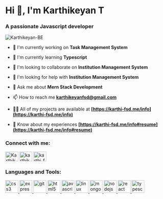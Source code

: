 # Hi 👋, I'm Karthikeyan T 

### A passionate Javascript developer

<p align="left"> <img src="https://komarev.com/ghpvc/?username=Karthikeyan-BE&label=Profile views&color=0e75b6&style=flat" alt="Karthikeyan-BE" /> </p>

- 🔭 I'm currently working on **Task Management System**

- 🌱 I'm currently learning **Typescript**

- 👯 I'm looking to collaborate on **Institution Management System**

- 🤝 I'm looking for help with **Institution Management System**

- 💬 Ask me about **Mern Stack Development**

- 📫 How to reach me **karthikeyanfsd@gmail.com**

- 👨‍💻 All of my projects are available at **[https://karthi-fsd.me/info](https://karthi-fsd.me/info)**

- 📄 Know about my experiences **[https://karthi-fsd.me/info#resume](https://karthi-fsd.me/info#resume)**

<h3 align="left">Connect with me:</h3>
<p align="left">
<a href="https://github.com/Karthikeyan-BE" target="blank"><img align="center" src="https://raw.githubusercontent.com/rahuldkjain/github-profile-readme-generator/master/src/images/icons/Social/github.svg" alt="Karthikeyan-BE" height="30" width="40" /></a>
<a href="https://linkedin.com/in/karthikeyan-t-82b2992a7" target="blank"><img align="center" src="https://raw.githubusercontent.com/rahuldkjain/github-profile-readme-generator/master/src/images/icons/Social/linked-in-alt.svg" alt="karthikeyan-t-82b2992a7" height="30" width="40" /></a>
<a href="https://instagram.com/karthi_fsd" target="blank"><img align="center" src="https://raw.githubusercontent.com/rahuldkjain/github-profile-readme-generator/master/src/images/icons/Social/instagram.svg" alt="karthi_fsd" height="30" width="40" /></a>
</p>

<h3 align="left">Languages and Tools:</h3>
<p align="left"> <a href="https://developer.mozilla.org/en-US/docs/Web/css3" target="_blank" rel="noreferrer"> <img src="https://skillicons.dev/icons?i=css" alt="css3" width="40" height="40"/> </a> <a href="https://developer.mozilla.org/en-US/docs/Web/express" target="_blank" rel="noreferrer"> <img src="https://skillicons.dev/icons?i=express" alt="express" width="40" height="40"/> </a> <a href="https://developer.mozilla.org/en-US/docs/Web/git" target="_blank" rel="noreferrer"> <img src="https://skillicons.dev/icons?i=git" alt="git" width="40" height="40"/> </a> <a href="https://developer.mozilla.org/en-US/docs/Web/html5" target="_blank" rel="noreferrer"> <img src="https://skillicons.dev/icons?i=html" alt="html5" width="40" height="40"/> </a> <a href="https://developer.mozilla.org/en-US/docs/Web/javascript" target="_blank" rel="noreferrer"> <img src="https://skillicons.dev/icons?i=js" alt="javascript" width="40" height="40"/> </a> <a href="https://developer.mozilla.org/en-US/docs/Web/linux" target="_blank" rel="noreferrer"> <img src="https://skillicons.dev/icons?i=linux" alt="linux" width="40" height="40"/> </a> <a href="https://developer.mozilla.org/en-US/docs/Web/mongodb" target="_blank" rel="noreferrer"> <img src="https://skillicons.dev/icons?i=mongodb" alt="mongodb" width="40" height="40"/> </a> <a href="https://developer.mozilla.org/en-US/docs/Web/nodejs" target="_blank" rel="noreferrer"> <img src="https://skillicons.dev/icons?i=nodejs" alt="nodejs" width="40" height="40"/> </a> <a href="https://developer.mozilla.org/en-US/docs/Web/react" target="_blank" rel="noreferrer"> <img src="https://skillicons.dev/icons?i=react" alt="react" width="40" height="40"/> </a> <a href="https://developer.mozilla.org/en-US/docs/Web/typescript" target="_blank" rel="noreferrer"> <img src="https://skillicons.dev/icons?i=ts" alt="typescript" width="40" height="40"/> </a></p>

